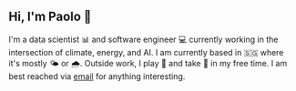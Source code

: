 ## Hi, I'm Paolo 👋

I'm a data scientist 📊 and software engineer 💻 currently working in the intersection of climate, energy, and AI. I am currently based in 🇸🇬 where it's mostly 🌤️ or 🌧️. Outside work, I play 🎾 and take 📸 in my free time. I am best reached via [email](joshuaacilo.13@gmail.com) for anything interesting.

<!--
**jpacil0/jpacil0** is a ✨ _special_ ✨ repository because its `README.md` (this file) appears on your GitHub profile.

Here are some ideas to get you started:

- 🔭 I’m currently working on ...
- 🌱 I’m currently learning ...
- 👯 I’m looking to collaborate on ...
- 🤔 I’m looking for help with ...
- 💬 Ask me about ...
- 📫 How to reach me: ...
- 😄 Pronouns: ...
- ⚡ Fun fact: ...
-->
